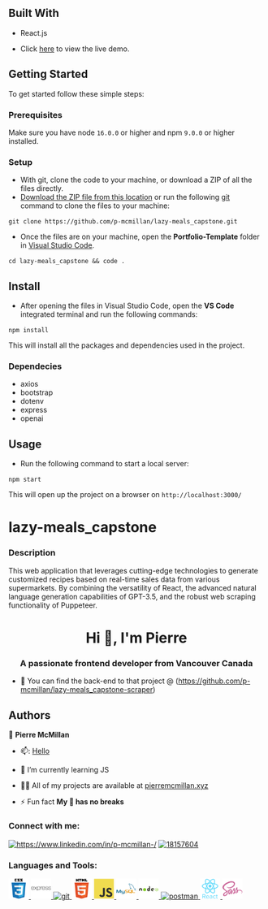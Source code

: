 ## Built With

- React.js


- Click [here](https://p-mcmillan.github.io/lazy-meals_capstone/) to view the live demo.
  
## Getting Started

To get started follow these simple steps:

### Prerequisites

Make sure you have node `16.0.0` or higher and npm `9.0.0` or higher installed.

### Setup

- With git, clone the code to your machine, or download a ZIP of all the files directly.
- [Download the ZIP file from this location](https://github.com/p-mcmillan/lazy-meals_capstone/archive/refs/heads/main.zip) or run the following [git](https://git-scm.com/) command to clone the files to your machine:

```
git clone https://github.com/p-mcmillan/lazy-meals_capstone.git
```

- Once the files are on your machine, open the **Portfolio-Template** folder in [Visual Studio Code](https://code.visualstudio.com/download).

```
cd lazy-meals_capstone && code .
```

## Install

- After opening the files in Visual Studio Code, open the **VS Code** integrated terminal and run the following commands:

```
npm install
```

This will install all the packages and dependencies used in the project.

### Dependecies

- axios
- bootstrap
- dotenv
- express
- openai

## Usage

- Run the following command to start a local server:

```
npm start
```

This will open up the project on a browser on `http://localhost:3000/`


# lazy-meals_capstone

### Description

This web application that leverages cutting-edge technologies to generate customized recipes based on real-time sales data from various supermarkets. By combining the versatility of React, the advanced natural language generation capabilities of GPT-3.5, and the robust web scraping functionality of Puppeteer.

<h1 align="center">Hi 👋, I'm Pierre</h1>
<h3 align="center">A passionate frontend developer from Vancouver Canada</h3>

- 🔭 You can find the back-end to that project @ (https://github.com/p-mcmillan/lazy-meals_capstone-scraper)

## Authors

👤 **Pierre McMillan**


- 📫: [Hello](hello@pierremcmillan.xyz)

- 🌱 I’m currently learning JS

- 👨‍💻 All of my projects are available at [pierremcmillan.xyz](pierremcmillan.xyz)
  
- ⚡ Fun fact **My 🚴 has no breaks**

<h3 align="left">Connect with me:</h3>
<p align="left">
<a href="https://linkedin.com/in/https://www.linkedin.com/in/p-mcmillan-/" target="blank"><img align="center" src="https://raw.githubusercontent.com/rahuldkjain/github-profile-readme-generator/master/src/images/icons/Social/linked-in-alt.svg" alt="https://www.linkedin.com/in/p-mcmillan-/" height="30" width="40" /></a>
<a href="https://stackoverflow.com/users/18157604" target="blank"><img align="center" src="https://raw.githubusercontent.com/rahuldkjain/github-profile-readme-generator/master/src/images/icons/Social/stack-overflow.svg" alt="18157604" height="30" width="40" /></a>
</p>

<h3 align="left">Languages and Tools:</h3>
<p align="left"> <a href="https://www.w3schools.com/css/" target="_blank" rel="noreferrer"> <img src="https://raw.githubusercontent.com/devicons/devicon/master/icons/css3/css3-original-wordmark.svg" alt="css3" width="40" height="40"/> </a> <a href="https://expressjs.com" target="_blank" rel="noreferrer"> <img src="https://raw.githubusercontent.com/devicons/devicon/master/icons/express/express-original-wordmark.svg" alt="express" width="40" height="40"/> </a> <a href="https://git-scm.com/" target="_blank" rel="noreferrer"> <img src="https://www.vectorlogo.zone/logos/git-scm/git-scm-icon.svg" alt="git" width="40" height="40"/> </a> <a href="https://www.w3.org/html/" target="_blank" rel="noreferrer"> <img src="https://raw.githubusercontent.com/devicons/devicon/master/icons/html5/html5-original-wordmark.svg" alt="html5" width="40" height="40"/> </a> <a href="https://developer.mozilla.org/en-US/docs/Web/JavaScript" target="_blank" rel="noreferrer"> <img src="https://raw.githubusercontent.com/devicons/devicon/master/icons/javascript/javascript-original.svg" alt="javascript" width="40" height="40"/> </a> <a href="https://www.mysql.com/" target="_blank" rel="noreferrer"> <img src="https://raw.githubusercontent.com/devicons/devicon/master/icons/mysql/mysql-original-wordmark.svg" alt="mysql" width="40" height="40"/> </a> <a href="https://nodejs.org" target="_blank" rel="noreferrer"> <img src="https://raw.githubusercontent.com/devicons/devicon/master/icons/nodejs/nodejs-original-wordmark.svg" alt="nodejs" width="40" height="40"/> </a> <a href="https://postman.com" target="_blank" rel="noreferrer"> <img src="https://www.vectorlogo.zone/logos/getpostman/getpostman-icon.svg" alt="postman" width="40" height="40"/> </a> <a href="https://reactjs.org/" target="_blank" rel="noreferrer"> <img src="https://raw.githubusercontent.com/devicons/devicon/master/icons/react/react-original-wordmark.svg" alt="react" width="40" height="40"/> </a> <a href="https://sass-lang.com" target="_blank" rel="noreferrer"> <img src="https://raw.githubusercontent.com/devicons/devicon/master/icons/sass/sass-original.svg" alt="sass" width="40" height="40"/> </a> </p>
